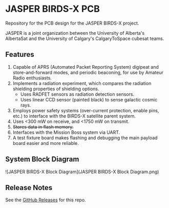 # JASPER BIRDS-X PCB
Repository for the PCB design for the JASPER BIRDS-X project.

JASPER is a joint organization between the University of Alberta's AlbertaSat and the University of Calgary's CalgaryToSpace cubesat teams.

## Features
1. Capable of APRS (Automated Packet Reporting System) digipeat and store-and-forward modes, and periodic beaconing, for use by Amateur Radio enthusiasts.
2. Implements a radiation experiment, which compares the radiation shielding properties of shielding options.
	* Uses RADFET sensors as radiation detection sensors.
	* Uses linear CCD sensor (painted black) to sense galactic cosmic rays.
3. Employs power safety systems (over-current protection, enable pins, etc.) to interface with the BIRDS-X satellite parent system.
4. Uses <300 mW on receive, and <1750 mW on transmit.
5. ~~Stores data in flash memory.~~
6. Interfaces with the Mission Boss system via UART.
7. A test fixture board makes flashing and debugging the main payload board easier and more reliable.

## System Block Diagram
![JASPER BIRDS-X Block Diagram](JASPER BIRDS-X Block Diagram.png)

## Release Notes
See the [GitHub Releases](https://github.com/AlbertaSat/BIRDS-X_PCB/releases) for this repo.
